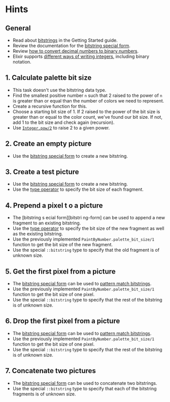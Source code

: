 # Hints

## General

- Read about [bitstrings][bitstring] in the Getting Started guide.
- Review the documentation for the [bitstring special form][bitstring-form].
- Review [how to convert decimal numbers to binary numbers]([decimal-to-binary-youtube]).
- Elixir supports [different ways of writing integers][integer-literal], including binary notation.

## 1. Calculate palette bit size

- This task doesn't use the bitstring data type.
- Find the smallest positive number `n` such that 2 raised to the power of `n` is greater than or equal than the number of colors we need to represent.
- Create a recursive function for this.
- Choose a starting bit size of 1. If 2 raised to the power of the bit size is greater than or equal to the color count, we've found our bit size. If not, add 1 to the bit size and check again (recursion).
- Use [`Integer.pow/2`][integer-pow] to raise 2 to a given power.

## 2. Create an empty picture

- Use the [bitstring special form][bitstring-form] to create a new bitstring.

## 3. Create a test picture

- Use the [bitstring special form][bitstring-form] to create a new bitstring.
- Use the [type operator][type-operator] to specify the bit size of each fragment.

## 4. Prepend a pixel t o a picture

- The [bitstring s ecial form][bitstri ng-form] can be used to append a new fragment to an existing bitstring.
- Use the [type operator][type-operator] to specify the bit size of the new fragment as well as the existing bitstring.
- Use the previously implemented `PaintByNumber.palette_bit_size/1` function to get the bit size of the new fragment.
- Use the special `::bitstring` type to specify that the old fragment is of unknown size.

## 5. Get the first pixel from a picture

- The [bitstring special form][bitstring-form] can be used to [pattern match bitstrings][bitstring-matching].
- Use the previously implemented `PaintByNumber.palette_bit_size/1` function to get the bit size of one pixel.
- Use the special `::bitstring` type to specify that the rest of the bitstring is of unknown size.

## 6. Drop the first pixel from a picture

- The [bitstring special form][bitstring-form] can be used to [pattern match bitstrings][bitstring-matching].
- Use the previously implemented `PaintByNumber.palette_bit_size/1` function to get the bit size of one pixel.
- Use the special `::bitstring` type to specify that the rest of the bitstring is of unknown size.

## 7. Concatenate two pictures

- The [bitstring special form][bitstring-form] can be used to concatenate two bitstrings.
- Use the special `::bitstring` type to specify that each of the bitstring fragments is of unknown size.

[decimal-to-binary-youtube]: https://www.youtube.com/watch?v=gGiEu7QTi68
[integer-literal]: https://hexdocs.pm/elixir/master/syntax-reference.html#integers-in-other-bases-and-unicode-code-points
[bitstring]: https://elixir-lang.org/getting-started/binaries-strings-and-char-lists.html#bitstrings
[bitstring-form]: https://hexdocs.pm/elixir/Kernel.SpecialForms.html#%3C%3C%3E%3E/1
[bitstring-matching]: https://hexdocs.pm/elixir/Kernel.SpecialForms.html#%3C%3C%3E%3E/1-binary-bitstring-matching
[type-operator]: https://hexdocs.pm/elixir/Kernel.SpecialForms.html#::/2
[integer-pow]: https://hexdocs.pm/elixir/master/Integer.html#pow/2